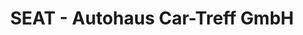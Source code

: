 ---
title: "SEAT - Autohaus Car-Treff GmbH"
url: /neuruppin/seat-autohaus-car-treff-gmbh/
shop: Autohaus
---